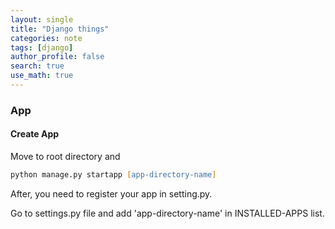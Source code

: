 ```yaml
---
layout: single
title: "Django things"
categories: note
tags: [django]
author_profile: false
search: true
use_math: true
---
```


### App

#### Create App

Move to root directory and

```zsh
python manage.py startapp [app-directory-name]
```

After, you need to register your app in setting.py.

Go to settings.py file and add 'app-directory-name' in INSTALLED-APPS list.